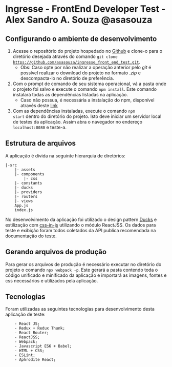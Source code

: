 # Ingresse - FrontEnd Developer Test - Alex Sandro A. Souza @asasouza


## Configurando o ambiente de desenvolvimento
1. Acesse o repositório do projeto hospedado no <a href='https://github.com/asasouza/ingresse_front_end_test'>Github</a> e clone-o para o diretório desejada através do comando <code>git clone https://github.com/asasouza/ingresse_front_end_test.git</code>.
	- Obs: Caso opte por não realizar a operação anterior pelo <i>git</i> é possível realizar o download do projeto no formato <i>.zip</i> e descompacta-lo no diretório de preferência.
2. Com o prompt de comando de seu sistema operacional, vá a pasta onde o projeto foi salvo e execute o comando <code>npm install</code>. Este comando instalará todas as dependências listadas na aplicação.
	- Caso não possua, é necessária a instalação do npm, disponível através deste <a href="https://www.npmjs.com/get-npm">link</a>
3. Com as dependências instaladas, execute o comando <code>npm start</code> dentro do diretório do projeto. Isto deve iniciar um servidor local de testes da aplicação. Assim abra o navegador no endereço <code>localhost:8080</code> e teste-a.

## Estrutura de arquivos
A aplicação é divida na seguinte hierarquia de diretórios:

	|-src
		|- assets
		|- components
			|- css
		|- constants
		|- ducks
		|- providers
		|- routers
		|- views
		App.js
		index.js

No desenvolvimento da aplicação foi utilizado o design pattern <a href="https://github.com/erikras/ducks-modular-redux">Ducks</a> e estilização com <a href='https://cssinjs.org/'>css-in-js</a> utilizando o módulo ReactJSS. Os dados para teste e exibição foram todos coletados da API publica recomendada na documentação do teste.

## Gerando arquivos de produção
Para gerar os arquivos de produção é necessário executar no diretório do projeto o comando <code>npx webpack -p</code>. Este gerará a pasta contendo toda o código unificado e minificado da aplicação e importará as imagens, fontes e css necessários e utilizados pela aplicação.

## Tecnologias
Foram utilizadas as seguintes tecnologias para desenvolvimento desta aplicação de teste:

		- React JS;
		- Redux + Redux Thunk;
		- React Router;
		- ReactJSS;
		- Webpack;
		- Javascript ES6 + Babel;
		- HTML + CSS;
		- ESLint;
		- Aphrodite React;
